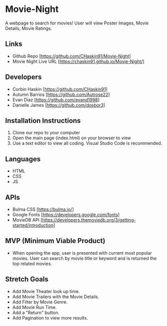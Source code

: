 # Movie-Night
A webpage to search for movies!  User will view Poster Images, Movie Details, Movie Ratings.

## Links
* Github Repo [https://github.com/CHaskin91/Movie-Night]
* Movie Night Live URL [https://chaskin91.github.io/Movie-Night/]

## Developers
- Corbin Haskin [https://github.com/CHaskin91]
- Autumn Barrios [https://github.com/Autrose22]
- Evan Diaz [https://github.com/evand1998]
- Danielle James [https://github.com/dosbor3]

## Installation Instructions
1. Clone our repo to your computer
2. Open the main page (index.html) on your browser to view
3. Use a text editor to view all coding.  Visual Studio Code is recommended.

## Languages
* HTML
* CSS
* JS

## APIs
* Bulma CSS [https://bulma.io/]
* Google Fonts [https://developers.google.com/fonts]
* MovieDB API [https://developers.themoviedb.org/3/getting-started/introduction]

## MVP (Minimum Viable Product)
- When opening the app, user is presented with current most popular movies.  User can search by movie title or keyword and is returned the top related movies. 

## Stretch Goals
- Add Movie Theater look up time.
- Add Movie Trailers with the Movie Details.
- Add Filter by Movie Genre.
- Add Movie Run Time.
- Add a "Return" button.
- Add Pagination to view more results.